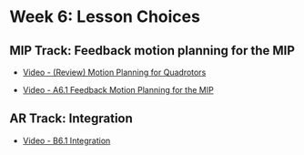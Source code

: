 # Week 6: Lesson Choices

## MIP Track: Feedback motion planning for the MIP

- [Video - (Review) Motion Planning for Quadrotors](https://www.coursera.org/learn/robotics-capstone/lecture/1XvvJ/review-motion-planning-for-quadrotors)

- [Video - A6.1 Feedback Motion Planning for the MIP](https://www.coursera.org/learn/robotics-capstone/lecture/efswp/a6-1-feedback-motion-planning-for-the-mip)

## AR Track: Integration

- [Video - B6.1 Integration](https://www.coursera.org/learn/robotics-capstone/lecture/jO9Cr/b6-1-integration)
